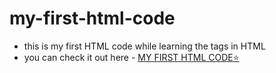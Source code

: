# my-first-html-code
- this is my first HTML code while learning the tags in HTML
- you can check it out here - [MY FIRST HTML CODE⭐](https://javaharreddy.github.io/my-first-html-code/)
